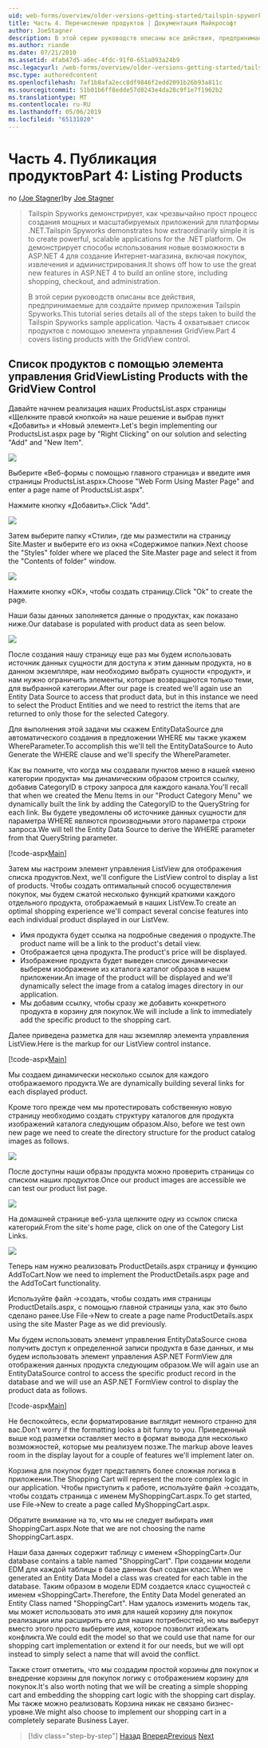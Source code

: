 ```yaml
---
uid: web-forms/overview/older-versions-getting-started/tailspin-spyworks/tailspin-spyworks-part-4
title: Часть 4. Перечисление продуктов | Документация Майкрософт
author: JoeStagner
description: В этой серии руководств описаны все действия, предпринимаемые для создайте пример приложения Tailspin Spyworks. Часть 4 охватывает список продуктов с GridView контракту...
ms.author: riande
ms.date: 07/21/2010
ms.assetid: 4fab47d5-a6ec-4fdc-91f0-651a093a24b9
msc.legacyurl: /web-forms/overview/older-versions-getting-started/tailspin-spyworks/tailspin-spyworks-part-4
msc.type: authoredcontent
ms.openlocfilehash: 7af1b8afa2ecc8df9846f2edd2091b26b93a811c
ms.sourcegitcommit: 51b01b6ff8edde57d8243e4da28c9f1e7f1962b2
ms.translationtype: MT
ms.contentlocale: ru-RU
ms.lasthandoff: 05/06/2019
ms.locfileid: "65131020"
---
```

# <a name="part-4-listing-products"></a><span data-ttu-id="f538e-104">Часть 4. Публикация продуктов</span><span class="sxs-lookup"><span data-stu-id="f538e-104">Part 4: Listing Products</span></span>

<span data-ttu-id="f538e-105">по [(Joe Stagner)](https://github.com/JoeStagner)</span><span class="sxs-lookup"><span data-stu-id="f538e-105">by [Joe Stagner](https://github.com/JoeStagner)</span></span>

> <span data-ttu-id="f538e-106">Tailspin Spyworks демонстрирует, как чрезвычайно прост процесс создания мощных и масштабируемых приложений для платформы .NET.</span><span class="sxs-lookup"><span data-stu-id="f538e-106">Tailspin Spyworks demonstrates how extraordinarily simple it is to create powerful, scalable applications for the .NET platform.</span></span> <span data-ttu-id="f538e-107">Он демонстрирует способы использования новые возможности в ASP.NET 4 для создание Интернет-магазина, включая покупок, извлечения и администрирования.</span><span class="sxs-lookup"><span data-stu-id="f538e-107">It shows off how to use the great new features in ASP.NET 4 to build an online store, including shopping, checkout, and administration.</span></span>
> 
> <span data-ttu-id="f538e-108">В этой серии руководств описаны все действия, предпринимаемые для создайте пример приложения Tailspin Spyworks.</span><span class="sxs-lookup"><span data-stu-id="f538e-108">This tutorial series details all of the steps taken to build the Tailspin Spyworks sample application.</span></span> <span data-ttu-id="f538e-109">Часть 4 охватывает список продуктов с помощью элемента управления GridView.</span><span class="sxs-lookup"><span data-stu-id="f538e-109">Part 4 covers listing products with the GridView control.</span></span>

## <a id="_Toc260221670"></a>  <span data-ttu-id="f538e-110">Список продуктов с помощью элемента управления GridView</span><span class="sxs-lookup"><span data-stu-id="f538e-110">Listing Products with the GridView Control</span></span>

<span data-ttu-id="f538e-111">Давайте начнем реализация наших ProductsList.aspx страницы «Щелкните правой кнопкой» на наше решение и выбрав пункт «Добавить» и «Новый элемент».</span><span class="sxs-lookup"><span data-stu-id="f538e-111">Let's begin implementing our ProductsList.aspx page by "Right Clicking" on our solution and selecting "Add" and "New Item".</span></span>

![](tailspin-spyworks-part-4/_static/image1.jpg)

<span data-ttu-id="f538e-112">Выберите «Веб-формы с помощью главного страница» и введите имя страницы ProductsList.aspx».</span><span class="sxs-lookup"><span data-stu-id="f538e-112">Choose "Web Form Using Master Page" and enter a page name of ProductsList.aspx".</span></span>

<span data-ttu-id="f538e-113">Нажмите кнопку «Добавить».</span><span class="sxs-lookup"><span data-stu-id="f538e-113">Click "Add".</span></span>

![](tailspin-spyworks-part-4/_static/image2.jpg)

<span data-ttu-id="f538e-114">Затем выберите папку «Стили», где мы разместили на страницу Site.Master и выберите его из окна «Содержимое папки».</span><span class="sxs-lookup"><span data-stu-id="f538e-114">Next choose the "Styles" folder where we placed the Site.Master page and select it from the "Contents of folder" window.</span></span>

![](tailspin-spyworks-part-4/_static/image3.jpg)

<span data-ttu-id="f538e-115">Нажмите кнопку «ОК», чтобы создать страницу.</span><span class="sxs-lookup"><span data-stu-id="f538e-115">Click "Ok" to create the page.</span></span>

<span data-ttu-id="f538e-116">Наши базы данных заполняется данные о продуктах, как показано ниже.</span><span class="sxs-lookup"><span data-stu-id="f538e-116">Our database is populated with product data as seen below.</span></span>

![](tailspin-spyworks-part-4/_static/image4.jpg)

<span data-ttu-id="f538e-117">После создания нашу страницу еще раз мы будем использовать источник данных сущности для доступа к этим данным продукта, но в данном экземпляре, нам необходимо выбрать сущности «продукт», и нам нужно ограничить элементы, которые возвращаются только теми, для выбранной категории.</span><span class="sxs-lookup"><span data-stu-id="f538e-117">After our page is created we'll again use an Entity Data Source to access that product data, but in this instance we need to select the Product Entities and we need to restrict the items that are returned to only those for the selected Category.</span></span>

<span data-ttu-id="f538e-118">Для выполнения этой задачи мы скажем EntityDataSource для автоматического создания в предложении WHERE мы также укажем WhereParameter.</span><span class="sxs-lookup"><span data-stu-id="f538e-118">To accomplish this we'll tell the EntityDataSource to Auto Generate the WHERE clause and we'll specify the WhereParameter.</span></span>

<span data-ttu-id="f538e-119">Как вы помните, что когда мы создавали пунктов меню в нашей «меню категории продукта» мы динамическим образом строится ссылку, добавив CategoryID в строку запроса для каждого канала.</span><span class="sxs-lookup"><span data-stu-id="f538e-119">You'll recall that when we created the Menu Items in our "Product Category Menu" we dynamically built the link by adding the CategoryID to the QueryString for each link.</span></span> <span data-ttu-id="f538e-120">Вы будете уведомлены об источнике данных сущности для параметра WHERE являются производными этого параметра строки запроса.</span><span class="sxs-lookup"><span data-stu-id="f538e-120">We will tell the Entity Data Source to derive the WHERE parameter from that QueryString parameter.</span></span>

[!code-aspx[Main](tailspin-spyworks-part-4/samples/sample1.aspx)]

<span data-ttu-id="f538e-121">Затем мы настроим элемент управления ListView для отображения списка продуктов.</span><span class="sxs-lookup"><span data-stu-id="f538e-121">Next, we'll configure the ListView control to display a list of products.</span></span> <span data-ttu-id="f538e-122">Чтобы создать оптимальный способ осуществления покупок, мы будем сжатой несколько функций краткими каждого отдельного продукта, отображаемый в наших ListVew.</span><span class="sxs-lookup"><span data-stu-id="f538e-122">To create an optimal shopping experience we'll compact several concise features into each individual product displayed in our ListVew.</span></span>

- <span data-ttu-id="f538e-123">Имя продукта будет ссылка на подробные сведения о продукте.</span><span class="sxs-lookup"><span data-stu-id="f538e-123">The product name will be a link to the product's detail view.</span></span>
- <span data-ttu-id="f538e-124">Отображается цена продукта.</span><span class="sxs-lookup"><span data-stu-id="f538e-124">The product's price will be displayed.</span></span>
- <span data-ttu-id="f538e-125">Изображение продукта будет выведен список динамически выберем изображение из каталога каталог образов в нашем приложении.</span><span class="sxs-lookup"><span data-stu-id="f538e-125">An image of the product will be displayed and we'll dynamically select the image from a catalog images directory in our application.</span></span>
- <span data-ttu-id="f538e-126">Мы добавим ссылку, чтобы сразу же добавить конкретного продукта в корзину для покупок.</span><span class="sxs-lookup"><span data-stu-id="f538e-126">We will include a link to immediately add the specific product to the shopping cart.</span></span>

<span data-ttu-id="f538e-127">Далее приведена разметка для наш экземпляр элемента управления ListView.</span><span class="sxs-lookup"><span data-stu-id="f538e-127">Here is the markup for our ListView control instance.</span></span>

[!code-aspx[Main](tailspin-spyworks-part-4/samples/sample2.aspx)]

<span data-ttu-id="f538e-128">Мы создаем динамически несколько ссылок для каждого отображаемого продукта.</span><span class="sxs-lookup"><span data-stu-id="f538e-128">We are dynamically building several links for each displayed product.</span></span>

<span data-ttu-id="f538e-129">Кроме того прежде чем мы протестировать собственную новую страницу необходимо создать структуру каталогов для продукта изображений каталога следующим образом.</span><span class="sxs-lookup"><span data-stu-id="f538e-129">Also, before we test own new page we need to create the directory structure for the product catalog images as follows.</span></span>

![](tailspin-spyworks-part-4/_static/image1.png)

<span data-ttu-id="f538e-130">После доступны наши образы продукта можно проверить страницы со списком наших продуктов.</span><span class="sxs-lookup"><span data-stu-id="f538e-130">Once our product images are accessible we can test our product list page.</span></span>

![](tailspin-spyworks-part-4/_static/image5.jpg)

<span data-ttu-id="f538e-131">На домашней странице веб-узла щелкните одну из ссылок списка категорий.</span><span class="sxs-lookup"><span data-stu-id="f538e-131">From the site's home page, click on one of the Category List Links.</span></span>

![](tailspin-spyworks-part-4/_static/image6.jpg)

<span data-ttu-id="f538e-132">Теперь нам нужно реализовать ProductDetails.aspx страницу и функцию AddToCart.</span><span class="sxs-lookup"><span data-stu-id="f538e-132">Now we need to implement the ProductDetails.aspx page and the AddToCart functionality.</span></span>

<span data-ttu-id="f538e-133">Используйте файл -&gt;создать, чтобы создать имя страницы ProductDetails.aspx, с помощью главной страницы узла, как это было сделано ранее.</span><span class="sxs-lookup"><span data-stu-id="f538e-133">Use File-&gt;New to create a page name ProductDetails.aspx using the site Master Page as we did previously.</span></span>

<span data-ttu-id="f538e-134">Мы будем использовать элемент управления EntityDataSource снова получить доступ к определенной записи продукта в базе данных, и мы будем использовать элемент управления ASP.NET FormView для отображения данных продукта следующим образом.</span><span class="sxs-lookup"><span data-stu-id="f538e-134">We will again use an EntityDataSource control to access the specific product record in the database and we will use an ASP.NET FormView control to display the product data as follows.</span></span>

[!code-aspx[Main](tailspin-spyworks-part-4/samples/sample3.aspx)]

<span data-ttu-id="f538e-135">Не беспокойтесь, если форматирование выглядит немного странно для вас.</span><span class="sxs-lookup"><span data-stu-id="f538e-135">Don't worry if the formatting looks a bit funny to you.</span></span> <span data-ttu-id="f538e-136">Приведенный выше код разметки оставляет место в формат вывода для несколько возможностей, которые мы реализуем позже.</span><span class="sxs-lookup"><span data-stu-id="f538e-136">The markup above leaves room in the display layout for a couple of features we'll implement later on.</span></span>

<span data-ttu-id="f538e-137">Корзина для покупок будет представлять более сложная логика в приложении.</span><span class="sxs-lookup"><span data-stu-id="f538e-137">The Shopping Cart will represent the more complex logic in our application.</span></span> <span data-ttu-id="f538e-138">Чтобы приступить к работе, используйте файл -&gt;создать, чтобы создать страница с именем MyShoppingCart.aspx.</span><span class="sxs-lookup"><span data-stu-id="f538e-138">To get started, use File-&gt;New to create a page called MyShoppingCart.aspx.</span></span>

<span data-ttu-id="f538e-139">Обратите внимание на то, что мы не следует выбирать имя ShoppingCart.aspx.</span><span class="sxs-lookup"><span data-stu-id="f538e-139">Note that we are not choosing the name ShoppingCart.aspx.</span></span>

<span data-ttu-id="f538e-140">Наши база данных содержит таблицу с именем «ShoppingCart».</span><span class="sxs-lookup"><span data-stu-id="f538e-140">Our database contains a table named "ShoppingCart".</span></span> <span data-ttu-id="f538e-141">При создании модели EDM для каждой таблицы в базе данных был создан класс.</span><span class="sxs-lookup"><span data-stu-id="f538e-141">When we generated an Entity Data Model a class was created for each table in the database.</span></span> <span data-ttu-id="f538e-142">Таким образом в модели EDM создается класс сущностей с именем «ShoppingCart».</span><span class="sxs-lookup"><span data-stu-id="f538e-142">Therefore, the Entity Data Model generated an Entity Class named "ShoppingCart".</span></span> <span data-ttu-id="f538e-143">Нам удалось изменить модель так, мы может использовать это имя для нашей корзину для покупок реализации или расширить его для наших потребностей, но мы выберут вместо этого просто выберите имя, которое позволит избежать конфликта.</span><span class="sxs-lookup"><span data-stu-id="f538e-143">We could edit the model so that we could use that name for our shopping cart implementation or extend it for our needs, but we will opt instead to simply select a name that will avoid the conflict.</span></span>

<span data-ttu-id="f538e-144">Также стоит отметить, что мы создадим простой корзины для покупок и внедрение корзины для покупок логику с отображением корзину для покупок.</span><span class="sxs-lookup"><span data-stu-id="f538e-144">It's also worth noting that we will be creating a simple shopping cart and embedding the shopping cart logic with the shopping cart display.</span></span> <span data-ttu-id="f538e-145">Мы также можно реализовать Корзина никак не связано бизнес-уровне.</span><span class="sxs-lookup"><span data-stu-id="f538e-145">We might also choose to implement our shopping cart in a completely separate Business Layer.</span></span>

> [!div class="step-by-step"]
> <span data-ttu-id="f538e-146">[Назад](tailspin-spyworks-part-3.md)
> [Вперед](tailspin-spyworks-part-5.md)</span><span class="sxs-lookup"><span data-stu-id="f538e-146">[Previous](tailspin-spyworks-part-3.md)
[Next](tailspin-spyworks-part-5.md)</span></span>
